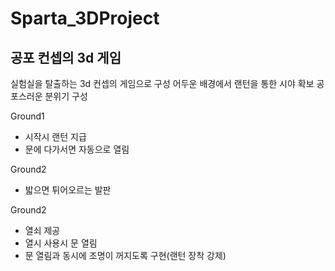 # Sparta_3DProject

## 공포 컨셉의 3d 게임

실험실을 탈출하는 3d 컨셉의 게임으로 구성
어두운 배경에서 랜턴을 통한 시야 확보
공포스러운 분위기 구성 

Ground1
- 시작시 랜턴 지급
- 문에 다가서면 자동으로 열림

Ground2
- 밟으면 튀어오르는 발판

Ground2
- 열쇠 제공
- 열시 사용시 문 열림
- 문 열림과 동시에 조명이 꺼지도록 구현(랜턴 장착 강제)